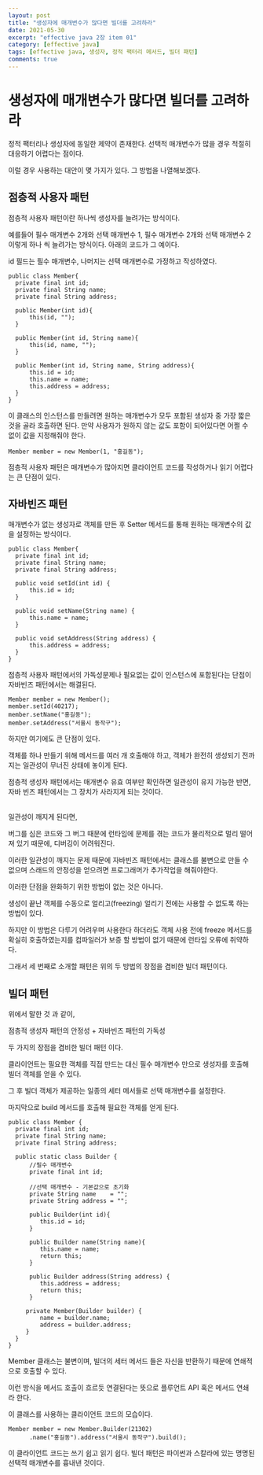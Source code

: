 ```yaml
---
layout: post
title: "생성자에 매개변수가 많다면 빌더를 고려하라"
date: 2021-05-30
excerpt: "effective java 2장 item 01"
category: [effective java]
tags: [effective java, 생성자, 정적 팩터리 메서드, 빌더 패턴]
comments: true
---
```

# 생성자에 매개변수가 많다면 빌더를 고려하라

정적 팩터리나 생성자에 동일한 제약이 존재한다. 선택적 매개변수가 많을 경우 적절히 대응하기 어렵다는 점이다.

이럴 경우 사용하는 대안이 몇 가지가 있다. 그 방법을 나열해보겠다.

## 점층적 사용자 패턴

점층적 사용자 패턴이란 하나씩 생성자를 늘려가는 방식이다.

예를들어 필수 매개변수 2개와 선택 매개변수 1, 필수 매개변수 2개와 선택 매개변수 2 이렇게 하나 씩 늘려가는 방식이다.
아래의 코드가 그 예이다.

id 필드는 필수 매개변수, 나머지는 선택 매개변수로 가정하고 작성하였다.
```
public class Member{
  private final int id;
  private final String name;
  private final String address;
  
  public Member(int id){
      this(id, "");
  }
  
  public Member(int id, String name){
      this(id, name, "");
  }
  
  public Member(int id, String name, String address){
      this.id = id;
      this.name = name;
      this.address = address;
  }
}
```
이 클래스의 인스턴스를 만들려면 원하는 매개변수가 모두 포함된 생성자 중 가장 짧은 것을 골라 호출하면 된다.
만약 사용자가 원하지 않는 값도 포함이 되어있다면 어쩔 수 없이 값을 지정해줘야 한다.
```
Member member = new Member(1, "홍길동");
```

점층적 사용자 패턴은 매개변수가 많아지면 클라이언트 코드를 작성하거나 읽기 어렵다는 큰 단점이 있다.

## 자바빈즈 패턴

매개변수가 없는 생성자로 객체를 만든 후 Setter 메서드를 통해 원하는 매개변수의 값을 설정하는 방식이다.


```
public class Member{
  private final int id;
  private final String name;
  private final String address;
  
  public void setId(int id) {
      this.id = id;
  } 
  
  public void setName(String name) {
      this.name = name;
  }
  
  public void setAddress(String address) { 
      this.address = address;
  }
}
```
점층적 사용자 패턴에서의 가독성문제나 필요없는 값이 인스턴스에 포함된다는 단점이 자바빈즈 패턴에서는 해결된다.

```
Member member = new Member();
member.setId(40217);
member.setName("홍길동");
member.setAddress("서울시 동작구");
```

하지만 여기에도 큰 단점이 있다.

객체를 하나 만들기 위해 메서드를 여러 개 호출해야 하고, 객체가 완전히 생성되기 전까지는 일관성이 무너진 상태에 놓이게 된다.

점층적 생성자 패턴에서는 매개변수 유효 여부만 확인하면 일관성이 유지 가능한 반면,
자바 빈즈 패턴에서는 그 장치가 사라지게 되는 것이다.

<br>
일관성이 깨지게 된다면,

버그를 심은 코드와 그 버그 때문에 런타임에 문제를 겪는 코드가 물리적으로 멀리 떨어져 있기 때문에,
디버깅이 어려워진다.

이러한 일관성이 깨지는 문제 때문에 자바빈즈 패턴에서는 클래스를 불변으로 만들 수 없으며 스래드의 안정성을 얻으려면 프로그래머가 추가작업을 해줘야한다.

이러한 단점을 완화하기 위한 방법이 없는 것은 아니다.

생성이 끝난 객체를 수동으로 얼리고(freezing) 얼리기 전에는 사용할 수 없도록 하는 방법이 있다.

하지만 이 방법은 다루기 어려우며 사용한다 하더라도 객체 사용 전에 freeze 메서드를 확실히 호출하였는지를 컴파일러가 보증 할 방법이 없기 때문에 런타임 오류에 취약하다.

그래서 세 번째로 소개할 패턴은 위의 두 방법의 장점을 겸비한 빌더 패턴이다.
## 빌더 패턴

위에서 말한 것 과 같이,

점층적 생성자 패턴의 안정성 + 자바빈즈 패턴의 가독성

두 가지의 장점을 겸비한 빌더 패턴 이다.

클라이언트는 필요한 객체를 직접 만드는 대신 필수 매개변수 만으로 생성자를 호출해 빌더 객체를 얻을 수 있다.

그 후 빌더 객체가 제공하는 일종의 세터 메서들로 선택 매개변수를 설정한다.

마지막으로 build  메서드를 호출해 필요한 객체를 얻게 된다.


```
public class Member {
  private final int id;
  private final String name;
  private final String address;
 
  public static class Builder {
      //필수 매개변수
      private final int id;
      
      //선택 매개변수 - 기본값으로 초기화
      private String name    = "";
      private String address = "";
      
      public Builder(int id){
         this.id = id;
      }
      
      public Builder name(String name){
         this.name = name;
         return this;
      }
      
      public Builder address(String address) {
         this.address = address;
         return this;
      }
      
     private Member(Builder builder) { 
         name = builder.name;
         address = builder.address;
     }
  } 
}
```

Member 클래스는 불변이며, 빌더의 세터 메서드 들은 자신을 반환하기 때문에 연쇄적으로 호출할 수 있다.

이런 방식을 메서드 호출이 흐르듯 연결된다는 뜻으로 플루언트 API 혹은 메서드 연쇄 라 한다.

이 클래스를 사용하는 클라이언트 코드의 모습이다.
```
Member member = new Member.Builder(21302)
      .name("홍길동").address("서울시 동작구").build();
```

이 클라이언트 코드는 쓰기 쉽고 읽기 쉽다. 빌더 패턴은 파이썬과 스칼라에 있는 명명된 선택적 매개변수를 흉내낸 것이다.
